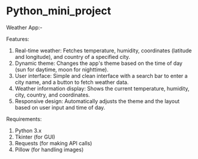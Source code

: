 # Python_mini_project

Weather App:-

Features:
 1. Real-time weather: Fetches temperature, humidity, coordinates (latitude and longitude), and country of a specified city.
 2. Dynamic theme: Changes the app's theme based on the time of day (sun for daytime, moon for nighttime).
 3. User interface: Simple and clean interface with a search bar to enter a city name, and a button to fetch weather data.
 4. Weather information display: Shows the current temperature, humidity, city, country, and coordinates.
 5. Responsive design: Automatically adjusts the theme and the layout based on user input and time of day.

Requirements:
 1. Python 3.x
 2. Tkinter (for GUI)
 3. Requests (for making API calls)
 4. Pillow (for handling images)

